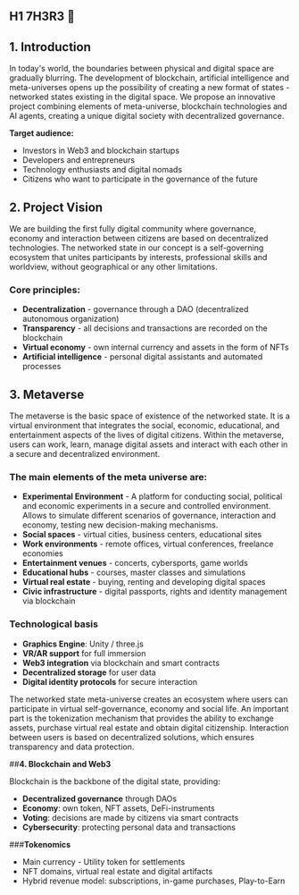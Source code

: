 ## H1 7H3R3 👋

## **1. Introduction**
In today's world, the boundaries between physical and digital space are gradually blurring. The development of blockchain, artificial intelligence and meta-universes opens up the possibility of creating a new format of states - networked states existing in the digital space. We propose an innovative project combining elements of meta-universe, blockchain technologies and AI agents, creating a unique digital society with decentralized governance.

**Target audience:**
- Investors in Web3 and blockchain startups
- Developers and entrepreneurs
- Technology enthusiasts and digital nomads
- Citizens who want to participate in the governance of the future

## **2. Project Vision**
We are building the first fully digital community where governance, economy and interaction between citizens are based on decentralized technologies. The networked state in our concept is a self-governing ecosystem that unites participants by interests, professional skills and worldview, without geographical or any other limitations.

### **Core principles:**
- **Decentralization** - governance through a DAO (decentralized autonomous organization)
- **Transparency** - all decisions and transactions are recorded on the blockchain
- **Virtual economy** - own internal currency and assets in the form of NFTs
- **Artificial intelligence** - personal digital assistants and automated processes

## **3. Metaverse**

The metaverse is the basic space of existence of the networked state. It is a virtual environment that integrates the social, economic, educational, and entertainment aspects of the lives of digital citizens. Within the metaverse, users can work, learn, manage digital assets and interact with each other in a secure and decentralized environment.

### **The main elements of the meta universe are:**
- **Experimental Environment** - A platform for conducting social, political and economic experiments in a secure and controlled environment. Allows to simulate different scenarios of governance, interaction and economy, testing new decision-making mechanisms.
- **Social spaces** - virtual cities, business centers, educational sites
- **Work environments** - remote offices, virtual conferences, freelance economies
- **Entertainment venues** - concerts, cybersports, game worlds
- **Educational hubs** - courses, master classes and simulations
- **Virtual real estate** - buying, renting and developing digital spaces
- **Civic infrastructure** - digital passports, rights and identity management via blockchain

### **Technological basis**
- **Graphics Engine**: Unity / three.js
- **VR/AR support** for full immersion
- **Web3 integration** via blockchain and smart contracts
- **Decentralized storage** for user data
- **Digital identity protocols** for secure interaction

The networked state meta-universe creates an ecosystem where users can participate in virtual self-governance, economy and social life. An important part is the tokenization mechanism that provides the ability to exchange assets, purchase virtual real estate and obtain digital citizenship. Interaction between users is based on decentralized solutions, which ensures transparency and data protection.

##**4. Blockchain and Web3**

Blockchain is the backbone of the digital state, providing:
- **Decentralized governance** through DAOs
- **Economy**: own token, NFT assets, DeFi-instruments
- **Voting**: decisions are made by citizens via smart contracts
- **Cybersecurity**: protecting personal data and transactions

###**Tokenomics**
- Main currency - Utility token for settlements
- NFT domains, virtual real estate and digital artifacts
- Hybrid revenue model: subscriptions, in-game purchases, Play-to-Earn
